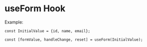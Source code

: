 # useForm Hook

Example: 

```
const InitialValue = {id, name, email};

const [formValue, handleChange, reset] = useForm(InitialValue);

```